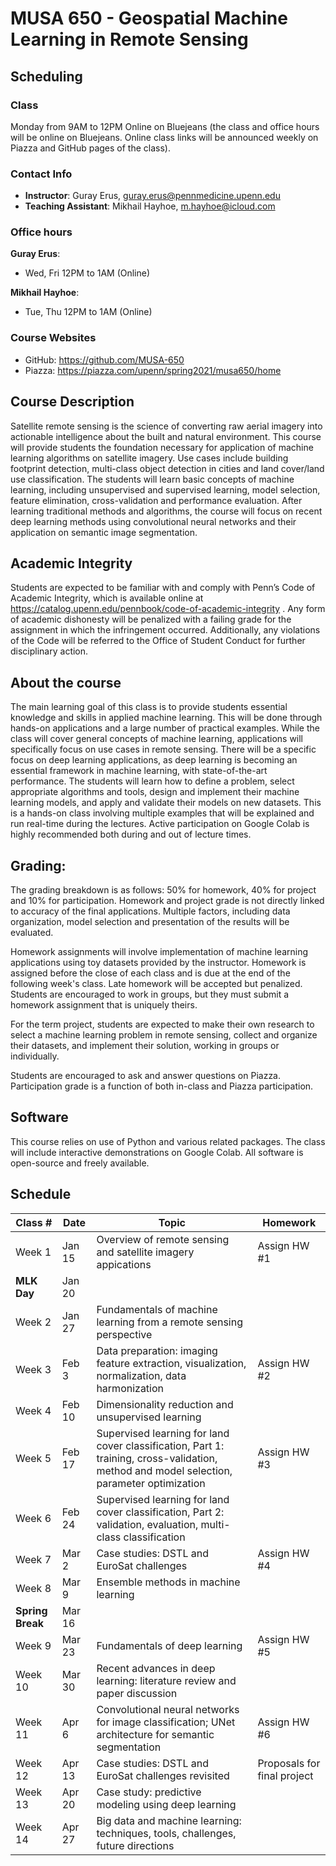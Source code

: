 # MUSA 650 - Geospatial Machine Learning in Remote Sensing 

## Scheduling

### Class

Monday from 9AM to 12PM
Online on Bluejeans (the class and office hours will be online on Bluejeans. Online class links will be announced weekly on Piazza and GitHub pages of the class).

### Contact Info

- **Instructor**: Guray Erus, guray.erus@pennmedicine.upenn.edu
- **Teaching Assistant**: Mikhail Hayhoe, m.hayhoe@icloud.com

### Office hours

**Guray Erus**:

- Wed, Fri 12PM to 1AM (Online)

**Mikhail Hayhoe**:

- Tue, Thu 12PM to 1AM (Online)

### Course Websites

- GitHub: https://github.com/MUSA-650
- Piazza: https://piazza.com/upenn/spring2021/musa650/home

## Course Description

Satellite remote sensing is the science of converting raw aerial imagery into actionable intelligence about the built and natural environment. This course will provide students the foundation necessary for application of machine learning algorithms on satellite imagery. Use cases include building footprint detection, multi-class object detection in cities and land cover/land use classification. The students will learn basic concepts of machine learning, including unsupervised and supervised learning, model selection, feature elimination, cross-validation and performance evaluation. After learning traditional methods and algorithms, the course will focus on recent deep learning methods using convolutional neural networks and their application on semantic image segmentation.

## Academic Integrity

Students are expected to  be familiar with and comply with Penn’s Code of Academic Integrity, which is available online at https://catalog.upenn.edu/pennbook/code-of-academic-integrity . Any form of academic dishonesty will be penalized with a failing grade for the assignment in which the infringement occurred. Additionally, any violations of the Code will be referred to the Office of Student Conduct for further disciplinary action.

## About the course

The main learning goal of this class is to provide students essential knowledge and skills in applied machine learning. This will be done through hands-on applications and a large number of practical examples. While the class will cover general concepts of machine learning, applications will specifically focus on use cases in remote sensing. There will be a specific focus on deep learning applications, as deep learning is becoming an essential framework in machine learning, with state-of-the-art performance. The students will learn how to define a problem, select appropriate algorithms and tools, design and implement their machine learning models, and apply and validate their models on new datasets. This is a hands-on class involving multiple examples that will be explained and run real-time during the lectures. Active participation on Google Colab is highly recommended both during and out of lecture times.

## Grading: 

The grading breakdown is as follows: 50% for homework, 40% for project and 10% for participation. Homework and project grade is not directly linked to accuracy of the final applications. Multiple factors, including data organization, model selection and presentation of the results will be evaluated.

Homework assignments will involve implementation of machine learning applications using toy datasets provided by the instructor. Homework is assigned before the close of each class and is due at the end of the following week's class. Late homework will be accepted but penalized. Students are encouraged to work in groups, but they must submit a homework assignment that is uniquely theirs.

For the term project, students are expected to make their own research to select a machine learning problem in remote sensing, collect and organize their datasets, and implement their solution, working in groups or individually.

Students are encouraged to ask and answer questions on Piazza. Participation grade is a function of both in-class and Piazza participation.

## Software

This course relies on use of Python and various related packages. The class will include interactive demonstrations on Google Colab. All software is open-source and freely available.

## Schedule

| Class #                | Date   | Topic                                                                              | Homework                                                              |
| ---------------------- | ------ | ---------------------------------------------------------------------------------- | --------------------------------------------------------------------- |
| Week 1                 | Jan 15 | Overview of remote sensing and satellite imagery appications | Assign HW #1 |
| **MLK Day**            | Jan 20 |                                                                                    |                                                                       |
| Week 2                 | Jan 27 | Fundamentals of machine learning from a remote sensing perspective | |
| Week 3                 | Feb 3  | Data preparation: imaging feature extraction, visualization, normalization, data harmonization | Assign HW #2 |
| Week 4                 | Feb 10 | Dimensionality reduction and unsupervised learning |  |
| Week 5                 | Feb 17 | Supervised learning for land cover classification, Part 1: training, cross-validation, method and model selection, parameter optimization | Assign HW #3 |
| Week 6                 | Feb 24 | Supervised learning for land cover classification, Part 2: validation, evaluation, multi-class classification |  |
| Week 7                 | Mar 2  | Case studies: DSTL and EuroSat challenges | Assign HW #4 |
| Week 8                 | Mar 9  | Ensemble methods in machine learning |  |
| **Spring Break**       | Mar 16 |  | |
| Week 9                 | Mar 23 | Fundamentals of deep learning | Assign HW #5 |
| Week 10                | Mar 30 | Recent advances in deep learning: literature review and paper discussion |  |
| Week 11                | Apr 6  | Convolutional neural networks for image classification; UNet architecture for semantic segmentation  | Assign HW #6 |
| Week 12                | Apr 13 | Case studies: DSTL and EuroSat challenges revisited |  Proposals for final project |
| Week 13                | Apr 20 | Case study: predictive modeling using deep learning |  |
| Week 14                | Apr 27 | Big data and machine learning: techniques, tools, challenges, future directions | |

